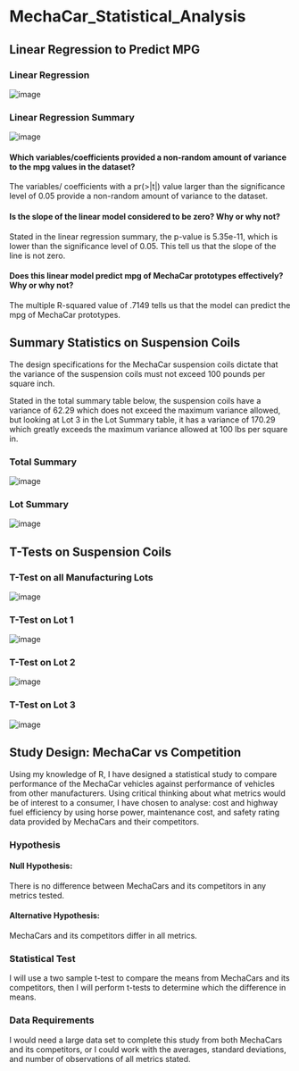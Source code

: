 # MechaCar_Statistical_Analysis

## Linear Regression to Predict MPG

### Linear Regression
![image](https://user-images.githubusercontent.com/99369565/174500925-e0d21577-7437-4d29-bb6b-580513332e11.png)

### Linear Regression Summary
![image](https://user-images.githubusercontent.com/99369565/174500985-d6d7c9b6-d112-4121-836a-baba78ab2103.png)

#### Which variables/coefficients provided a non-random amount of variance to the mpg values in the dataset?
The variables/ coefficients with a pr(>|t|) value larger than the significance level of 0.05 provide a non-random amount of variance to the dataset. 

#### Is the slope of the linear model considered to be zero? Why or why not?
Stated in the linear regression summary, the p-value is 5.35e-11, which is lower than the significance level of 0.05. This tell us that the slope of the line is not zero.

#### Does this linear model predict mpg of MechaCar prototypes effectively? Why or why not?
The multiple R-squared value of .7149 tells us that the model can predict the mpg of MechaCar prototypes. 

## Summary Statistics on Suspension Coils
The design specifications for the MechaCar suspension coils dictate that the variance of the suspension coils must not exceed 100 pounds per square inch.

Stated in the total summary table below, the suspension coils have a variance of 62.29 which does not exceed the maximum variance allowed, but looking at Lot 3 in the Lot Summary table, it has a variance of 170.29 which greatly exceeds the maximum variance allowed at 100 lbs per square in.

### Total Summary
![image](https://user-images.githubusercontent.com/99369565/174501660-3f51dc99-e1ed-43bf-811e-77ee57afc2b1.png)

### Lot Summary
![image](https://user-images.githubusercontent.com/99369565/174501673-8485b6d0-99f4-451b-8cd2-91f79f0a8990.png)

## T-Tests on Suspension Coils

### T-Test on all Manufacturing Lots
![image](https://user-images.githubusercontent.com/99369565/174501939-af77c092-34bf-4227-8010-a4334a1eb033.png)

### T-Test on Lot 1
![image](https://user-images.githubusercontent.com/99369565/174501967-a3d62fed-a904-4740-aaad-c9a7d2d0756c.png)

### T-Test on Lot 2
![image](https://user-images.githubusercontent.com/99369565/174501972-57419caf-f607-458c-95b2-f157414f1773.png)

### T-Test on Lot 3
![image](https://user-images.githubusercontent.com/99369565/174501974-5e1a1b9a-39aa-4e80-9a1f-58d3cbfad8d6.png)

## Study Design: MechaCar vs Competition
Using my knowledge of R, I have designed a statistical study to compare performance of the MechaCar vehicles against performance of vehicles from other manufacturers. Using critical thinking about what metrics would be of interest to a consumer, I have chosen to analyse: cost and highway fuel efficiency by using horse power, maintenance cost, and safety rating data provided by MechaCars and their competitors.

### Hypothesis
#### Null Hypothesis:
There is no difference between MechaCars and its competitors in any metrics tested.

#### Alternative Hypothesis:
MechaCars and its competitors differ in all metrics.

### Statistical Test
I will use a two sample t-test to compare the means from MechaCars and its competitors, then I will perform t-tests to determine which the difference in means.

### Data Requirements
I would need a large data set to complete this study from both MechaCars and its competitors, or I could work with the averages, standard deviations, and number of observations of all metrics stated.
